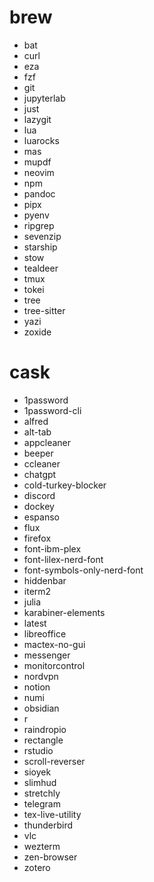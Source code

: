# brew

- bat
- curl
- eza
- fzf
- git
- jupyterlab
- just
- lazygit
- lua
- luarocks
- mas
- mupdf
- neovim
- npm
- pandoc
- pipx
- pyenv
- ripgrep
- sevenzip
- starship
- stow
- tealdeer
- tmux
- tokei
- tree
- tree-sitter
- yazi
- zoxide

# cask

- 1password
- 1password-cli
- alfred
- alt-tab
- appcleaner
- beeper
- ccleaner
- chatgpt
- cold-turkey-blocker
- discord
- dockey
- espanso
- flux
- firefox
- font-ibm-plex
- font-lilex-nerd-font
- font-symbols-only-nerd-font
- hiddenbar
- iterm2
- julia
- karabiner-elements
- latest
- libreoffice
- mactex-no-gui
- messenger
- monitorcontrol
- nordvpn
- notion
- numi
- obsidian
- r
- raindropio
- rectangle
- rstudio
- scroll-reverser
- sioyek
- slimhud
- stretchly
- telegram
- tex-live-utility
- thunderbird
- vlc
- wezterm
- zen-browser
- zotero
